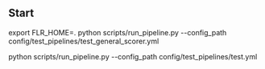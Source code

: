 ## Start

export FLR_HOME=.
python scripts/run_pipeline.py --config_path config/test_pipelines/test_general_scorer.yml

python scripts/run_pipeline.py --config_path config/test_pipelines/test.yml